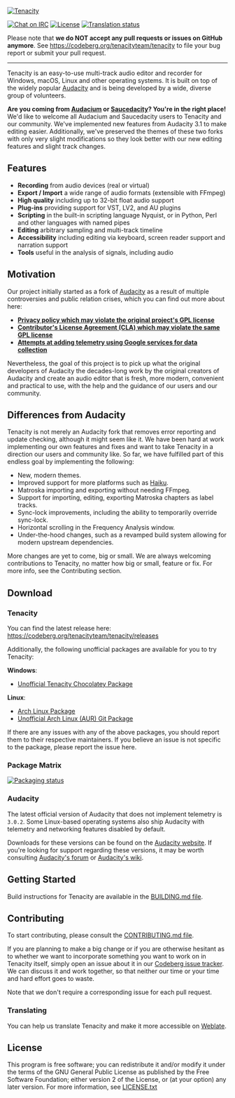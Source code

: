 [![Tenacity](https://codeberg.org/tenacityteam/assets/raw/branch/master/PNG/tenacity-logo-dark-readme.png)](https://tenacityaudio.org)

[![Chat on IRC](https://badgen.net/badge/irc/%23tenacity/green)](https://web.libera.chat/gamja/?channels=#tenacity)
[![License](https://badgen.net/badge/license/GPLv2/blue)](LICENSE.txt)
[![Translation status](https://hosted.weblate.org/widgets/tenacity/-/tenacity/svg-badge.svg)](https://hosted.weblate.org/engage/tenacity/)
<!--[![builds.sr.ht](https://builds.sr.ht/~tenacity/tenacity/commits/.svg)](https://builds.sr.ht/~tenacity/tenacity/commits/?)-->

Please note that **we do NOT accept any pull requests or issues on GitHub anymore**. See https://codeberg.org/tenacityteam/tenacity to file your bug report or submit your pull request.

---

Tenacity is an easy-to-use multi-track audio editor and recorder for Windows, macOS, Linux and other operating systems. It is built on top of the widely popular [Audacity](https://audacityteam.org/) and is being developed by a wide, diverse group of volunteers.

**Are you coming from [Audacium](https://github.com/Audacium/audacium) or [Saucedacity](https://codeberg.org/tenacityteam/saucedacity-legacy)? You're in the right place!** We'd like to welcome all Audacium and Saucedacity users to Tenacity and our community. We've implemented new features from Audacity 3.1 to make editing easier. Additionally, we've preserved the themes of these two forks with only very slight modifications so they look better with our new editing features and slight track changes.

## Features

- **Recording** from audio devices (real or virtual)
- **Export / Import** a wide range of audio formats (extensible with FFmpeg)
- **High quality** including up to 32-bit float audio support
- **Plug-ins** providing support for VST, LV2, and AU plugins
- **Scripting** in the built-in scripting language Nyquist, or in Python, Perl and other languages with named pipes
- **Editing** arbitrary sampling and multi-track timeline
- **Accessibility** including editing via keyboard, screen reader support and narration support
- **Tools** useful in the analysis of signals, including audio

## Motivation

Our project initially started as a fork of [Audacity](https://audacityteam.org) as a result of multiple controversies and public relation crises, which you can find out more about here:

- [**Privacy policy which may violate the original project's GPL license**](https://github.com/audacity/audacity/issues/1213)
- [**Contributor's License Agreement (CLA) which may violate the same GPL license**](https://github.com/audacity/audacity/discussions/932)
- [**Attempts at adding telemetry using Google services for data collection**](https://github.com/audacity/audacity/pull/835)

Nevertheless, the goal of this project is to pick up what the original developers of Audacity the decades-long work by the original creators of Audacity and create an audio editor that is fresh, more modern, convenient and practical to use, with the help and the guidance of our users and our community.

## Differences from Audacity

Tenacity is not merely an Audacity fork that removes error reporting and update checking, although it might seem like it. We have been hard at work implementing our own features and fixes and want to take Tenacity in a direction our users and community like. So far, we have fulfilled part of this endless goal by implementing the following:

- New, modern themes.
- Improved support for more platforms such as [Haiku](https://haiku-os.org).
- Matroska importing and exporting without needing FFmpeg.
- Support for importing, editing, exporting Matroska chapters as label tracks.
- Sync-lock improvements, including the ability to temporarily override sync-lock.
- Horizontal scrolling in the Frequency Analysis window.
- Under-the-hood changes, such as a revamped build system allowing for modern upstream dependencies.

More changes are yet to come, big or small. We are always welcoming contributions to Tenacity, no matter how big or small, feature or fix. For more info, see the Contributing section.

## Download

### Tenacity

You can find the latest release here: https://codeberg.org/tenacityteam/tenacity/releases

Additionally, the following unofficial packages are available for you to try Tenacity:

**Windows**:
- [Unofficial Tenacity Chocolatey Package](https://community.chocolatey.org/packages/tenacity)

**Linux**:
- [Arch Linux Package](https://archlinux.org/packages/extra/x86_64/tenacity/)
- [Unofficial Arch Linux (AUR) Git Package](https://aur.archlinux.org/packages/tenacity-git/)

If there are any issues with any of the above packages, you should report them to their respective maintainers. If you believe an issue is not specific to the package, please report the issue here.

### Package Matrix
[![Packaging status](https://repology.org/badge/vertical-allrepos/tenacity.svg)](https://repology.org/project/tenacity/versions)

### Audacity

The latest official version of Audacity that does not implement telemetry is `3.0.2`. Some Linux-based operating systems also ship Audacity with telemetry and networking features disabled by default.

Downloads for these versions can be found on the [Audacity website](https://www.audacityteam.org/download/). If you're looking for support regarding these versions, it may be worth consulting [Audacity's forum](https://forum.audacityteam.org/) or [Audacity's wiki](https://wiki.audacityteam.org/).

## Getting Started

Build instructions for Tenacity are available in the [BUILDING.md file](BUILDING.md).

## Contributing

To start contributing, please consult the [CONTRIBUTING.md file](CONTRIBUTING.md).

If you are planning to make a big change or if you are otherwise hesitant as to whether we want to incorporate something you want to work on in Tenacity itself, simply open an issue about it in our [Codeberg issue tracker](https://codeberg.org/tenacityteam/tenacity/issues). We can discuss it and work together, so that neither our time or your time and hard effort goes to waste.

Note that we don't require a corresponding issue for each pull request. 

### Translating

You can help us translate Tenacity and make it more accessible on [Weblate](https://hosted.weblate.org/projects/tenacity).

## License

This program is free software; you can redistribute it and/or modify it under the terms of the GNU General Public License as published by the Free Software Foundation; either version 2 of the License, or (at your option) any later version. For more information, see [LICENSE.txt](LICENSE.txt)
